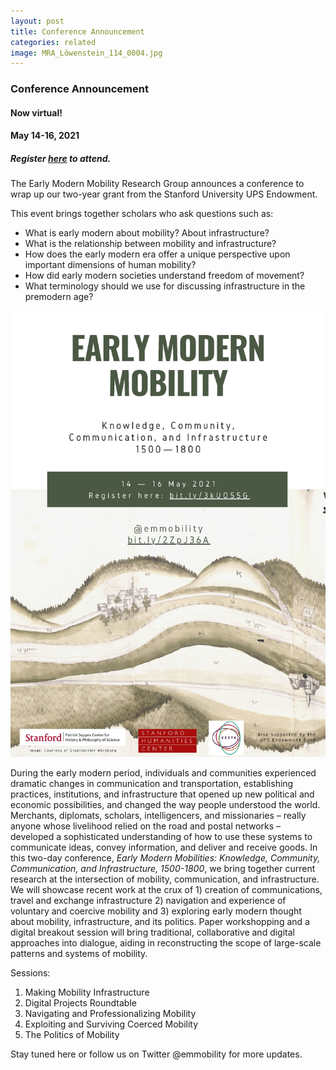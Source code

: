 ```yaml
---
layout: post
title: Conference Announcement
categories: related
image: MRA_Löwenstein_114_0004.jpg
---
```


### Conference Announcement

#### Now virtual!
#### May 14-16, 2021
##### Register [here](https://www.eventbrite.com/e/early-modern-mobility-workshop-tickets-144759911793) to attend.

The Early Modern Mobility Research Group announces a conference to wrap up our two-year grant from the Stanford University UPS Endowment.

This event brings together scholars who ask questions such as:
-  What is early modern about mobility? About infrastructure?
-  What is the relationship between mobility and infrastructure?
-  How does the early modern era offer a unique perspective upon important dimensions of human mobility?
-  How did early modern societies understand freedom of movement?
-  What terminology should we use for discussing infrastructure in the premodern age?

![EMM conference poster](https://github.com/EMmobility/emm_site/blob/gh-pages/assets/img/Early%20Modern%20Mobility%202021%20Poster.jpg?raw=true)

During the early modern period, individuals and communities experienced dramatic changes in communication and transportation, establishing practices, institutions, and infrastructure that opened up new political and economic possibilities, and changed the way people understood the world. Merchants, diplomats, scholars, intelligencers, and missionaries – really anyone whose livelihood relied on the road and postal networks – developed a sophisticated understanding of how to use these systems to communicate ideas, convey information, and deliver and receive goods. In this two-day conference, *Early Modern Mobilities:  Knowledge, Community, Communication, and Infrastructure, 1500-1800*, we bring together current research at the intersection of mobility, communication, and infrastructure. We will showcase recent work at the crux of 1) creation of communications, travel and exchange infrastructure 2) navigation and experience of voluntary and coercive mobility and 3) exploring early modern thought about mobility, infrastructure, and its politics. Paper workshopping and a digital breakout session will bring traditional, collaborative and digital approaches into dialogue, aiding in reconstructing the scope of large-scale patterns and systems of mobility.

Sessions:
1. Making Mobility Infrastructure
2. Digital Projects Roundtable
3. Navigating and Professionalizing Mobility
4. Exploiting and Surviving Coerced Mobility
5. The Politics of Mobility


Stay tuned here or follow us on Twitter @emmobility for more updates.
